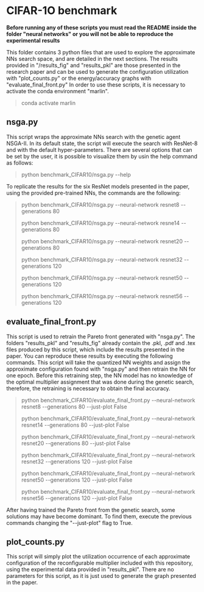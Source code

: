 # CIFAR-1O benchmark

**Before running any of these scripts you must read the README inside the folder "neural networks" or you will not be able to reproduce the experimental results**

This folder contains 3 python files that are used to explore the approximate NNs search space, and are detailed in the next sections. The results provided in "/results_fig" and "results_pkl" are those presented in the research paper and can be used to generate the configuration utilization with "plot_counts.py" or the energy/accuracy graphs with "evaluate_final_front.py"
In order to use these scripts, it is necessary to activate the conda environment "marlin".
> conda activate marlin

## nsga.py
This script wraps the approximate NNs search with the genetic agent NSGA-II. In its default state, the script will execute the search with ResNet-8 and with the default hyper-parameters. There are several options that can be set by the user, it is possible to visualize them by usin the help command as follows:

> python benchmark_CIFAR10/nsga.py --help

To replicate the results for the six ResNet models presented in the paper, using the provided pre-trained NNs, the commands are the following:
> python benchmark_CIFAR10/nsga.py --neural-network resnet8 --generations 80
>
> python benchmark_CIFAR10/nsga.py --neural-network resne14 --generations 80
>
> python benchmark_CIFAR10/nsga.py --neural-network resnet20 --generations 80
>
> python benchmark_CIFAR10/nsga.py --neural-network resnet32 --generations 120
>
> python benchmark_CIFAR10/nsga.py --neural-network resnet50 --generations 120
> 
> python benchmark_CIFAR10/nsga.py --neural-network resnet56 --generations 120



## evaluate_final_front.py
This script is used to retrain the Pareto front generated with "nsga.py".
The folders "results_pkl" and "results_fig" already contain the .pkl, .pdf and .tex files produced by this script, which include the results presented in the paper. You can reproduce these results by executing the following commands. This script will take the quantized NN weights and assign the approximate configuration found with "nsga.py" and then retrain the NN for one epoch. Before this retraining step, the NN model has no knowledge of the optimal multiplier assignment that was done during the genetic search, therefore, the retraining is necessary to obtain the final accuracy.

> python benchmark_CIFAR10/evaluate_final_front.py --neural-network resnet8 --generations 80 --just-plot False
>
> python benchmark_CIFAR10/evaluate_final_front.py --neural-network resnet14 --generations 80 --just-plot False
>
> python benchmark_CIFAR10/evaluate_final_front.py --neural-network resnet20 --generations 80 --just-plot False
>
> python benchmark_CIFAR10/evaluate_final_front.py --neural-network resnet32 --generations 120 --just-plot False
>
> python benchmark_CIFAR10/evaluate_final_front.py --neural-network resnet50 --generations 120 --just-plot False
> 
> python benchmark_CIFAR10/evaluate_final_front.py --neural-network resnet56 --generations 120 --just-plot False

After having trained the Pareto front from the genetic search, some solutions may have become dominant. To find them, execute the previous commands changing the "--just-plot" flag to True.

## plot_counts.py
This script will simply plot the utilization occurrence of each approximate configuration of the reconfigurable multiplier included with this repository, using the experimental data provided in "results_pkl". There are no parameters for this script, as it is just used to generate the graph presented in the paper.


